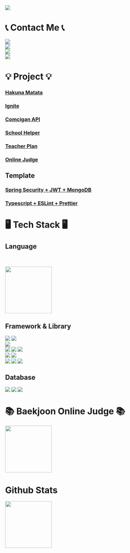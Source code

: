<image src="https://capsule-render.vercel.app/api?type=waving&color=0:fc00ff,100:00dbde&height=250&animation=fadeIn&text=Ioloolo&fontSize=56&fontAlignY=35&fontColor=ffffff&desc=Son%20Daehyeon&descSize=26&descAlignY=50" />
<div>
   <h1>📞 Contact Me 📞</h1>
   <div>
      <a href="https://github.com/ioloolo">
      <img src="https://img.shields.io/badge/ioloolo-100000?style=for-the-badge&logo=github&logoColor=white"/>
      </a>
   </div>
   <div>
      <a href="https://www.instagram.com/son._.daehyeon/">
      <img src="https://img.shields.io/badge/son.__.daehyeon-E4405F?style=for-the-badge&logo=instagram&logoColor=white"/>
      </a>
   </div>
   <div>
      <img src="https://img.shields.io/badge/son__daehyoen-5865F2?style=for-the-badge&logo=discord&logoColor=white"/>
   </div>
   <div>
      <img src="https://img.shields.io/badge/sondaehyeon@kakao.com-D14836?style=for-the-badge&logo=gmail&logoColor=white"/>
   </div>
</div>
<div>
   <h1>💡 Project 💡</h1>
   <div>
      <h3><a href="https://github.com/ioloolo/Hakuna-Matata-Backend">Hakuna Matata</a></h3>
   </div>
   <div>
      <h3><a href="https://github.com/ioloolo/Ignite">Ignite</a></h3>
   </div>
   <div>
      <h3><a href="https://github.com/ioloolo/ComciganApi">Comcigan API</a></h3>
   </div>
   <div>
      <h3><a href="https://github.com/ioloolo/School-Helper-Backend">School Helper</a></h3>
   </div>
   <div>
      <h3><a href="https://github.com/ioloolo/ComciganApi">Teacher Plan</a></h3>
   </div>
   <div>
      <h3><a href="https://github.com/ioloolo/OnlineJudge-Backend">Online Judge</a></h3>
   </div>
   <div>
      <h2>Template</h2>
      <div>
         <h3><a href="https://github.com/ioloolo/spring-boot-security-mongodb-jwt-template">Spring Security + JWT + MongoDB</a></h3>
      </div>
      <div>
         <h3><a href="https://github.com/ioloolo/typescript-eslint-prettier-template">Typescript + ESLint + Prettier</a></h3>
      </div>
   </div>
</div>
<div>
<h1>🖥️ Tech Stack 🖥️</h1>
<div>
   <h2>Language</h2>
   <div>
      <img src="https://img.shields.io/badge/OpenJDK-ED8B00?style=for-the-badge&logo=openjdk&logoColor=white" alt="">
      <img src="https://img.shields.io/badge/Kotlin-0095D5?&style=for-the-badge&logo=kotlin&logoColor=white" alt="">
   </div>
   <div>
      <img src="https://img.shields.io/badge/Python-FFD43B?style=for-the-badge&logo=python&logoColor=blue" alt="">
   </div>
   <div>
      <img src="https://img.shields.io/badge/Swift-FA7343?style=for-the-badge&logo=swift&logoColor=white" alt="">
   </div>
   <div>
      <img src="https://img.shields.io/badge/HTML5-E34F26?style=for-the-badge&logo=html5&logoColor=white" alt="">
      <img src="https://img.shields.io/badge/CSS3-1572B6?style=for-the-badge&logo=css3&logoColor=white" alt="">
      <img src="https://img.shields.io/badge/JavaScript-323330?style=for-the-badge&logo=javascript&logoColor=F7DF1E" alt="">
   </div>
   <div>
      <image height=150 src="https://github-readme-stats.vercel.app/api/top-langs/?username=ioloolo&layout=compact&disable_animations=true" />
   </div>
   <div>
      <h2>Framework & Library</h2>
      <div>
         <img src="https://img.shields.io/badge/Spring-6DB33F?style=for-the-badge&logo=spring&logoColor=white">
         <img src="https://img.shields.io/badge/Spring_Boot-F2F4F9?style=for-the-badge&logo=spring-boot">
      </div>
      <div>
         <img src="https://img.shields.io/badge/Express.js-000000?style=for-the-badge&logo=express&logoColor=white">
      </div>
      <div>
         <img src="https://img.shields.io/badge/React-20232A?style=for-the-badge&logo=react&logoColor=61DAFB">
         <img src="https://img.shields.io/badge/next.js-000000?style=for-the-badge&logo=nextdotjs&logoColor=white">
         <img src="https://img.shields.io/badge/Redux-593D88?style=for-the-badge&logo=redux&logoColor=white">
      </div>
      <div>
         <img src="https://img.shields.io/badge/React_Native-20232A?style=for-the-badge&logo=react&logoColor=61DAFB">
         <img src="https://img.shields.io/badge/Expo-1B1F23?style=for-the-badge&logo=expo&logoColor=white">
      </div>
      <div>
         <img src="https://img.shields.io/badge/Socket.io-010101?&style=for-the-badge&logo=Socket.io&logoColor=white">
         <img src="https://img.shields.io/badge/JWT-000000?style=for-the-badge&logo=JSON%20web%20tokens&logoColor=white">
         <img src="https://img.shields.io/badge/gradle-02303A?style=for-the-badge&logo=gradle&logoColor=white">
      </div>
   </div>
   <div>
      <h2>Database</h2>
      <img src="https://img.shields.io/badge/MongoDB-4EA94B?style=for-the-badge&logo=mongodb&logoColor=white">
      <img src="https://img.shields.io/badge/MariaDB-003545?style=for-the-badge&logo=mariadb&logoColor=white"/>
      <img src="https://img.shields.io/badge/MySQL-005C84?style=for-the-badge&logo=mysql&logoColor=white">
   </div>
</div>
<div>
<h1>📚 Baekjoon Online Judge 📚</h1>
<image height=150 src="https://mazandi.herokuapp.com/api?handle=sondaehyeon01" />
<div/>
<div>
   <h1>Github Stats</h1>
   <image height=150 src="https://github-readme-stats.vercel.app/api?username=ioloolo&show_icons=true&rank_icon=github&include_all_commits=true&&disable_animations=true" />
</div>
